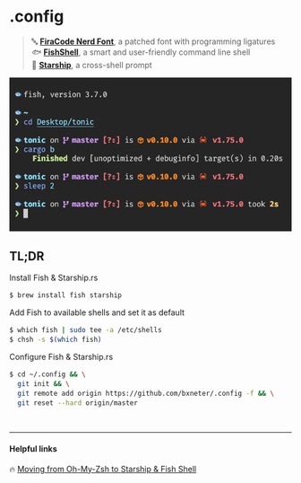 # .config

> 🔤 **[FiraCode Nerd Font]**, a patched font with programming ligatures  
> 🐟 **[FishShell]**, a smart and user-friendly command line shell  
> 🚀 **[Starship]**, a cross-shell prompt

<img src=".docs/preview.png" width="550">

## TL;DR

Install Fish & Starship.rs

```bash
$ brew install fish starship
```

Add Fish to available shells and set it as default

```bash
$ which fish | sudo tee -a /etc/shells
$ chsh -s $(which fish)
```

Configure Fish & Starship.rs

```bash
$ cd ~/.config && \
  git init && \
  git remote add origin https://github.com/bxneter/.config -f && \
  git reset --hard origin/master
```

<br>

---

#### Helpful links

🔥 [Moving from Oh-My-Zsh to Starship & Fish Shell
](https://www.joshfinnie.com/blog/moving-from-oh-my-zsh-to-starship-and-fish-shell/)

[FiraCode Nerd Font]: https://github.com/ryanoasis/nerd-fonts/tree/master/patched-fonts/FiraCode
[FishShell]: https://fishshell.com/
[preview]: .docs/preview.png
[Starship]: https://starship.rs/
